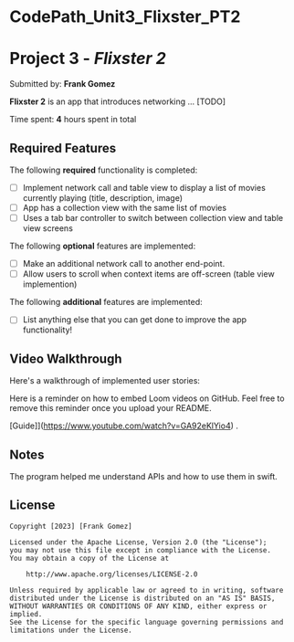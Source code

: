 # CodePath_Unit3_Flixster_PT2
# Project 3 - *Flixster 2*

Submitted by: **Frank Gomez**

**Flixster 2** is an app that introduces networking ... [TODO] 

Time spent: **4** hours spent in total

## Required Features

The following **required** functionality is completed:

- [ ] Implement network call and table view to display a list of movies currently playing (title, description, image)
- [ ] App has a collection view with the same list of movies
- [ ] Uses a tab bar controller to switch between collection view and table view screens
 
The following **optional** features are implemented:

- [ ] Make an additional network call to another end-point.	
- [ ] Allow users to scroll when context items are off-screen (table view implemention)

The following **additional** features are implemented:

- [ ] List anything else that you can get done to improve the app functionality!

## Video Walkthrough

Here's a walkthrough of implemented user stories:

Here is a reminder on how to embed Loom videos on GitHub. Feel free to remove this reminder once you upload your README. 

[Guide]](https://www.youtube.com/watch?v=GA92eKlYio4) .

## Notes

The program helped me understand APIs and how to use them in swift.

## License

    Copyright [2023] [Frank Gomez]

    Licensed under the Apache License, Version 2.0 (the "License");
    you may not use this file except in compliance with the License.
    You may obtain a copy of the License at

        http://www.apache.org/licenses/LICENSE-2.0

    Unless required by applicable law or agreed to in writing, software
    distributed under the License is distributed on an "AS IS" BASIS,
    WITHOUT WARRANTIES OR CONDITIONS OF ANY KIND, either express or implied.
    See the License for the specific language governing permissions and
    limitations under the License.
